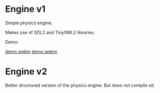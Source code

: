 # Engine v1

Simple physics engine.

Makes use of SDL2 and TinyXML2 libraries.

Demo:

[demo.webm](https://github.com/diego-52h/engine/assets/130008792/c742e637-3f1c-415f-b3ca-c5127c0378c9)
[demo.webm](https://github.com/diego-52h/engine/assets/130008792/3fb0b2bc-1745-4603-bae4-d8126fb6a734)


# Engine v2

Better structured version of the physics engine. But does not compile xd.
